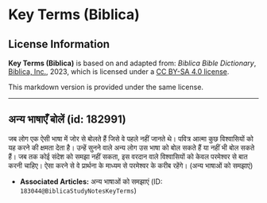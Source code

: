 # Key Terms (Biblica)

## License Information

**Key Terms (Biblica)** is based on and adapted from: _Biblica Bible Dictionary_, [Biblica, Inc.](https://www.biblica.com/), 2023, which is licensed under a [CC BY-SA 4.0 license](https://creativecommons.org/licenses/by-sa/4.0/legalcode.en).

This markdown version is provided under the same license.



--------------------------------

## अन्य भाषाएँ बोलें (id: 182991)

जब लोग एक ऐसी भाषा में जोर से बोलते हैं जिसे वे पहले नहीं जानते थे। पवित्र आत्मा कुछ विश्वासियों को यह करने की क्षमता देता है। उन्हें सुनने वाले अन्य लोग उस भाषा को बोल सकते हैं या नहीं भी बोल सकते हैं। जब तक कोई संदेश को समझा नहीं सकता, इस वरदान वाले विश्वासियों को केवल परमेश्‍वर से बात करनी चाहिए। ऐसा करने से वे प्रार्थना के माध्यम से परमेश्‍वर के करीब रहेंगे। (अन्य भाषाओं को समझाएं)

* **Associated Articles:** अन्य भाषाओं को समझाएं (ID: `183044@BiblicaStudyNotesKeyTerms`)

